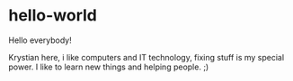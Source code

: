# hello-world

Hello everybody!

Krystian here, i like computers and IT technology, fixing stuff is my special power. I like to learn new things and helping people. ;)
